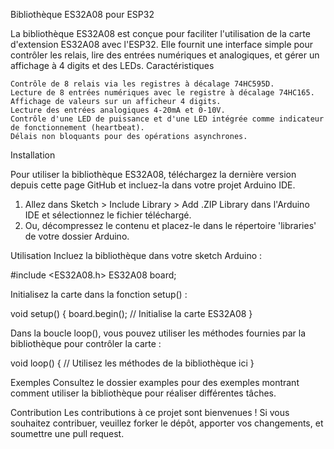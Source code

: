 Bibliothèque ES32A08 pour ESP32

La bibliothèque ES32A08 est conçue pour faciliter l'utilisation de la carte d'extension ES32A08 avec l'ESP32. Elle fournit une interface simple pour contrôler les relais, lire des entrées numériques et analogiques, et gérer un affichage à 4 digits et des LEDs.
Caractéristiques

    Contrôle de 8 relais via les registres à décalage 74HC595D.
    Lecture de 8 entrées numériques avec le registre à décalage 74HC165.
    Affichage de valeurs sur un afficheur 4 digits.
    Lecture des entrées analogiques 4-20mA et 0-10V.
    Contrôle d'une LED de puissance et d'une LED intégrée comme indicateur de fonctionnement (heartbeat).
    Délais non bloquants pour des opérations asynchrones.

Installation

Pour utiliser la bibliothèque ES32A08, téléchargez la dernière version depuis cette page GitHub et incluez-la dans votre projet Arduino IDE.

1. Allez dans Sketch > Include Library > Add .ZIP Library dans l'Arduino IDE et sélectionnez le fichier téléchargé.
2. Ou, décompressez le contenu et placez-le dans le répertoire 'libraries' de votre dossier Arduino.



Utilisation
Incluez la bibliothèque dans votre sketch Arduino :

#include <ES32A08.h>
ES32A08 board;



Initialisez la carte dans la fonction setup() :

void setup() {
  board.begin(); // Initialise la carte ES32A08
}

Dans la boucle loop(), vous pouvez utiliser les méthodes fournies par la bibliothèque pour contrôler la carte :

void loop() {
  // Utilisez les méthodes de la bibliothèque ici
}



Exemples
Consultez le dossier examples pour des exemples montrant comment utiliser la bibliothèque pour réaliser différentes tâches.




Contribution
Les contributions à ce projet sont bienvenues ! Si vous souhaitez contribuer, veuillez forker le dépôt, apporter vos changements, et soumettre une pull request.
